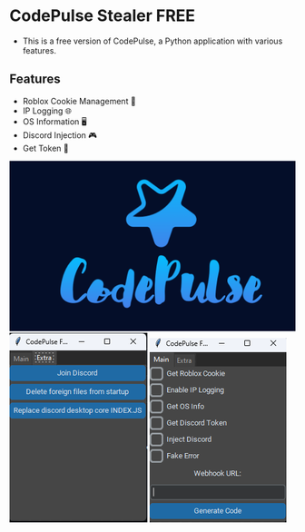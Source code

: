 # CodePulse Stealer FREE


- This is a free version of CodePulse, a Python application with various features.

## Features

- Roblox Cookie Management 🍪
- IP Logging 🌐
- OS Information 🖥️
- Discord Injection 🎮
- Get Token 🎫


![Alt Text](logo.png)
![Alt Text](Extra.png)
![Alt Text](stealer.png)
